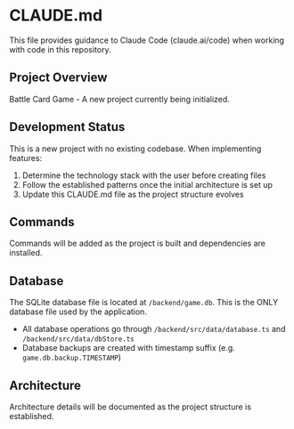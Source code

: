 # CLAUDE.md

This file provides guidance to Claude Code (claude.ai/code) when working with code in this repository.

## Project Overview

Battle Card Game - A new project currently being initialized.

## Development Status

This is a new project with no existing codebase. When implementing features:

1. Determine the technology stack with the user before creating files
2. Follow the established patterns once the initial architecture is set up
3. Update this CLAUDE.md file as the project structure evolves

## Commands

Commands will be added as the project is built and dependencies are installed.

## Database

The SQLite database file is located at `/backend/game.db`. This is the ONLY database file used by the application.
- All database operations go through `/backend/src/data/database.ts` and `/backend/src/data/dbStore.ts`
- Database backups are created with timestamp suffix (e.g. `game.db.backup.TIMESTAMP`)

## Architecture

Architecture details will be documented as the project structure is established.